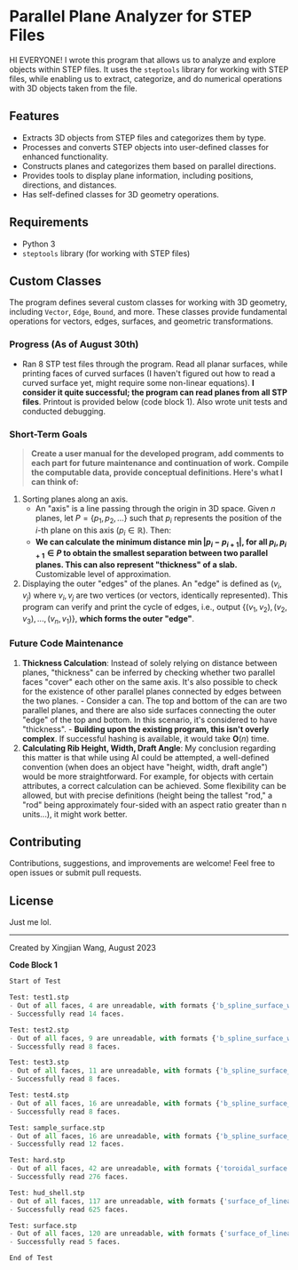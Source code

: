 # Parallel Plane Analyzer for STEP Files

HI EVERYONE! I wrote this program that allows us to analyze and explore objects within STEP files. It uses the `steptools` library for working with STEP files, while enabling us to extract, categorize, and do numerical operations with 3D objects taken from the file.

## Features

- Extracts 3D objects from STEP files and categorizes them by type.
- Processes and converts STEP objects into user-defined classes for enhanced functionality.
- Constructs planes and categorizes them based on parallel directions.
- Provides tools to display plane information, including positions, directions, and distances.
- Has self-defined classes for 3D geometry operations.

## Requirements

- Python 3
- `steptools` library (for working with STEP files)

## Custom Classes

The program defines several custom classes for working with 3D geometry, including `Vector`, `Edge`, `Bound`, and more. These classes provide fundamental operations for vectors, edges, surfaces, and geometric transformations.

### Progress (As of August 30th)
- Ran 8 STP test files through the program. Read all planar surfaces, while printing faces of curved surfaces (I haven't figured out how to read a curved surface yet, might require some non-linear equations). **I consider it quite successful; the program can read planes from all STP files**. Printout is provided below (code block 1). Also wrote unit tests and conducted debugging.

### Short-Term Goals
  > **Create a user manual for the developed program, add comments to each part for future maintenance and continuation of work.**
  > **Compile the computable data, provide conceptual definitions. Here's what I can think of:**
  1. Sorting planes along an axis.
     - An "axis" is a line passing through the origin in 3D space. Given $n$ planes, let $P = \{p_1, p_2, ...\}$ such that $p_i$ represents the position of the $i$-th plane on this axis ($p_i \in \mathbb{R}$). Then:
     - **We can calculate the minimum distance $\min|p_{i}-p_{i+1}| \text{, for all } p_i, p_{i+1} \in P$ to obtain the smallest separation between two parallel planes. This can also represent "thickness" of a slab.** Customizable level of approximation.
  2. Displaying the outer "edges" of the planes. An "edge" is defined as $(v_i, v_j) \text{ where } v_i, v_j$ are two vertices (or vectors, identically represented). This program can verify and print the cycle of edges, i.e., output $\{(v_1, v_2), (v_2, v_3), ..., (v_n, v_1)\}$, **which forms the outer "edge"**.

### Future Code Maintenance
 1. **Thickness Calculation**: Instead of solely relying on distance between planes, "thickness" can be inferred by checking whether two parallel faces "cover" each other on the same axis. It's also possible to check for the existence of other parallel planes connected by edges between the two planes.
     	- Consider a can. The top and bottom of the can are two parallel planes, and there are also side surfaces connecting the outer "edge" of the top and bottom. In this scenario, it's considered to have "thickness".
     	- **Building upon the existing program, this isn't overly complex**. If successful hashing is available, it would take $\mathbf{O}(n)$ time.
 2. **Calculating Rib Height, Width, Draft Angle**: My conclusion regarding this matter is that while using AI could be attempted, a well-defined convention (when does an object have "height, width, draft angle") would be more straightforward. For example, for objects with certain attributes, a correct calculation can be achieved. Some flexibility can be allowed, but with precise definitions (height being the tallest "rod," a "rod" being approximately four-sided with an aspect ratio greater than n units...), it might work better.

## Contributing

Contributions, suggestions, and improvements are welcome! Feel free to open issues or submit pull requests.

## License

Just me lol.

---

Created by Xingjian Wang, August 2023

**Code Block 1**
``` python
Start of Test

Test: test1.stp
- Out of all faces, 4 are unreadable, with formats {'b_spline_surface_with_knots'}.
- Successfully read 14 faces.

Test: test2.stp
- Out of all faces, 9 are unreadable, with formats {'b_spline_surface_with_knots_and_rational_b_spline_surface', 'b_spline_surface_with_knots'}.
- Successfully read 8 faces.

Test: test3.stp
- Out of all faces, 11 are unreadable, with formats {'b_spline_surface_with_knots_and_rational_b_spline_surface', 'b_spline_surface_with_knots'}.
- Successfully read 8 faces.

Test: test4.stp
- Out of all faces, 16 are unreadable, with formats {'b_spline_surface_with_knots_and_rational_b_spline_surface', 'b_spline_surface_with_knots'}.
- Successfully read 8 faces.

Test: sample_surface.stp
- Out of all faces, 16 are unreadable, with formats {'b_spline_surface_with_knots_and_rational_b_spline_surface', 'b_spline_surface_with_knots'}.
- Successfully read 12 faces.

Test: hard.stp
- Out of all faces, 42 are unreadable, with formats {'toroidal_surface', 'b_spline_surface_with_knots_and_rational_b_spline_surface', 'b_spline_surface_with_knots'}.
- Successfully read 276 faces.

Test: hud_shell.stp
- Out of all faces, 117 are unreadable, with formats {'surface_of_linear_extrusion', 'toroidal_surface', 'b_spline_surface_with_knots_and_rational_b_spline_surface', 'b_spline_surface_with_knots'}.
- Successfully read 625 faces.

Test: surface.stp
- Out of all faces, 120 are unreadable, with formats {'surface_of_linear_extrusion', 'toroidal_surface', 'b_spline_surface_with_knots_and_rational_b_spline_surface', 'b_spline_surface_with_knots'}.
- Successfully read 5 faces.

End of Test
```

